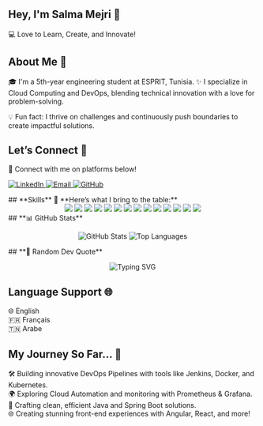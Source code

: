 ## **Hey, I'm Salma Mejri 👋**
💻 Love to Learn, Create, and Innovate!

## **About Me 🚀**
🎓 I'm a 5th-year engineering student at ESPRIT, Tunisia.
✨ I specialize in Cloud Computing and DevOps, blending technical innovation with a love for problem-solving.

💡 Fun fact: I thrive on challenges and continuously push boundaries to create impactful solutions.

## **Let’s Connect 🌟**
🔗 Connect with me on platforms below!

<p> <a href="https://www.linkedin.com/in/salma-mejri-1195381b3/"> <img src="https://img.shields.io/badge/-LinkedIn-0077B5?style=for-the-badge&logo=linkedin&logoColor=white" alt="LinkedIn"> </a> <a href="mailto:mejrisalma01@gmail.com"> <img src="https://img.shields.io/badge/-Email-D14836?style=for-the-badge&logo=gmail&logoColor=white" alt="Email"> </a> <a href="https://github.com/SalmaMj"> <img src="https://img.shields.io/badge/-GitHub-181717?style=for-the-badge&logo=github&logoColor=white" alt="GitHub"> </a> </p>
## **Skills**
🎨 **Here’s what I bring to the table:**

<div align="center"> <img src="https://img.shields.io/badge/-Java-007396?style=for-the-badge&logo=java&logoColor=white"> <img src="https://img.shields.io/badge/-Spring%20Boot-6DB33F?style=for-the-badge&logo=spring-boot&logoColor=white"> <img src="https://img.shields.io/badge/-Angular-DD0031?style=for-the-badge&logo=angular&logoColor=white"> <img src="https://img.shields.io/badge/-React-61DAFB?style=for-the-badge&logo=react&logoColor=white"> <img src="https://img.shields.io/badge/-Docker-2496ED?style=for-the-badge&logo=docker&logoColor=white"> <img src="https://img.shields.io/badge/-Kubernetes-326CE5?style=for-the-badge&logo=kubernetes&logoColor=white"> <img src="https://img.shields.io/badge/-Jenkins-D24939?style=for-the-badge&logo=jenkins&logoColor=white"> <img src="https://img.shields.io/badge/-Power%20BI-F2C811?style=for-the-badge&logo=power-bi&logoColor=black"> <img src="https://img.shields.io/badge/-Prometheus-E6522C?style=for-the-badge&logo=prometheus&logoColor=white"> <img src="https://img.shields.io/badge/-Grafana-F46800?style=for-the-badge&logo=grafana&logoColor=white"> <img src="https://img.shields.io/badge/-MySQL-4479A1?style=for-the-badge&logo=mysql&logoColor=white"> <img src="https://img.shields.io/badge/-MongoDB-47A248?style=for-the-badge&logo=mongodb&logoColor=white"> <img src="https://img.shields.io/badge/-SonarQube-4E9BCD?style=for-the-badge&logo=sonarqube&logoColor=white"> <img src="https://img.shields.io/badge/-Maven-C71A36?style=for-the-badge&logo=apache-maven&logoColor=white"> </div>
## **📊 GitHub Stats**
<p align="center"> <img src="https://github-readme-stats.vercel.app/api?username=SalmaMj&show_icons=true&theme=radical" alt="GitHub Stats"> <img src="https://github-readme-stats.vercel.app/api/top-langs/?username=SalmaMj&layout=compact&theme=radical" alt="Top Languages"> </p>
## **🎨 Random Dev Quote**
<p align="center">
  <img src="https://readme-typing-svg.demolab.com?font=Fira+Code&size=25&pause=1000&color=F759B6&width=43&lines=%E2%80%9CThe+only+way+to+do+great+work+is+to+love+what+you+do.%E2%80%9D;-%E2%80%93+Steve+Jobs" alt="Typing SVG" />
</p>

</p>

## **Language Support 🌐**
🌐 English  
🇫🇷 Français  
🇹🇳 Arabe

## **My Journey So Far... 🌟**
🛠️ Building innovative DevOps Pipelines with tools like Jenkins, Docker, and Kubernetes.  
🌍 Exploring Cloud Automation and monitoring with Prometheus & Grafana.  
🔧 Crafting clean, efficient Java and Spring Boot solutions.  
🌐 Creating stunning front-end experiences with Angular, React, and more!
